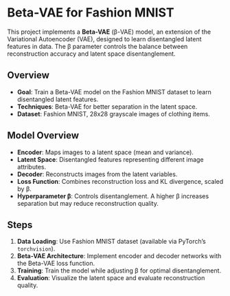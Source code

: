 # Beta-VAE for Fashion MNIST

This project implements a **Beta-VAE** (β-VAE) model, an extension of the Variational Autoencoder (VAE), designed to learn disentangled latent features in data. The β parameter controls the balance between reconstruction accuracy and latent space disentanglement.

## Overview

- **Goal**: Train a Beta-VAE model on the Fashion MNIST dataset to learn disentangled latent features.
- **Techniques**: Beta-VAE for better separation in the latent space.
- **Dataset**: Fashion MNIST, 28x28 grayscale images of clothing items.

## Model Overview

- **Encoder**: Maps images to a latent space (mean and variance).
- **Latent Space**: Disentangled features representing different image attributes.
- **Decoder**: Reconstructs images from the latent variables.
- **Loss Function**: Combines reconstruction loss and KL divergence, scaled by β.
- **Hyperparameter β**: Controls disentanglement. A higher β increases separation but may reduce reconstruction quality.

## Steps

1. **Data Loading**: Use Fashion MNIST dataset (available via PyTorch’s `torchvision`).
2. **Beta-VAE Architecture**: Implement encoder and decoder networks with the Beta-VAE loss function.
3. **Training**: Train the model while adjusting β for optimal disentanglement.
4. **Evaluation**: Visualize the latent space and evaluate reconstruction quality.

